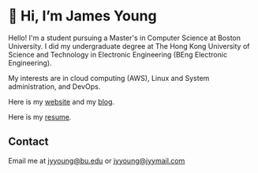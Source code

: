 # 👋 Hi, I’m James Young

Hello! I'm a student pursuing a Master's in Computer Science at Boston University. I did my undergraduate degree at The Hong Kong University of Science and Technology in Electronic Engineering (BEng Electronic Engineering). 

My interests are in cloud computing (AWS), Linux and System administration, and DevOps.

Here is my [website](https://portfolio.jyylab.com/) and my [blog](https://blog.jyylab.com).

Here is my [resume](https://resume.jyyhomelab.com/).

## Contact

Email me at [jyyoung@bu.edu](mailto:jyyoung@bu.edu) or [jyyoung@jyymail.com](mailto:jyyoung@jyymail.com)

<!-- I have a passion for learning about cloud computing, Linux, programming, and computer hardware. -->
